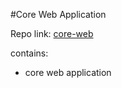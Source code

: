 #Core Web Application

Repo link: [core-web](https://bitbucket.org/softhlon/core-web)

contains:

- core web application